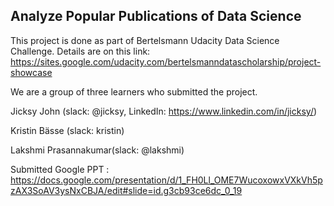 ## Analyze Popular Publications of Data Science ##

This project is done as part of Bertelsmann Udacity Data Science Challenge. Details are on this link: https://sites.google.com/udacity.com/bertelsmanndatascholarship/project-showcase

We are a group of three learners who submitted the project.

Jicksy John (slack: @jicksy, LinkedIn: https://www.linkedin.com/in/jicksy/)

Kristin Bässe (slack: kristin)

Lakshmi Prasannakumar(slack: @lakshmi)

Submitted Google PPT : https://docs.google.com/presentation/d/1_FH0Ll_OME7WucoxowxVXkVh5pzAX3SoAV3ysNxCBJA/edit#slide=id.g3cb93ce6dc_0_19